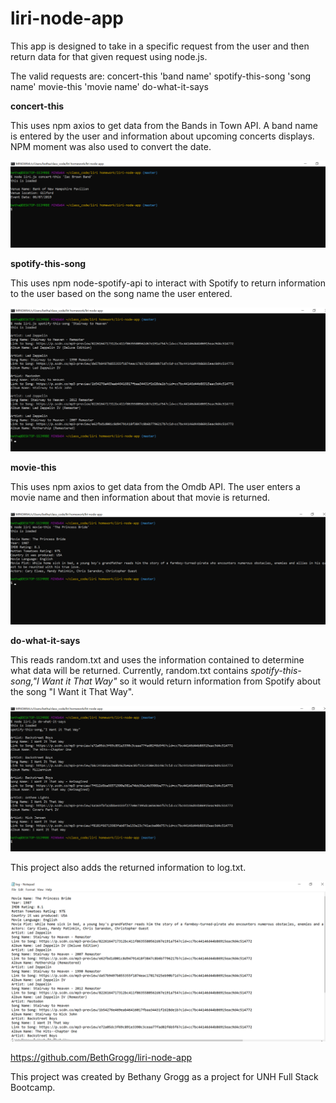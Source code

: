 # liri-node-app

This app is designed to take in a specific request from the user and then return data for that given request using node.js.

The valid requests are:
    concert-this 'band name'
    spotify-this-song 'song name'
    movie-this 'movie name'
    do-what-it-says

**concert-this**

This uses npm axios to get data from the Bands in Town API.  A band name is entered by the user and information about upcoming concerts displays. NPM moment was also used to convert the date.

![concert-this](/concert-this.png)

**spotify-this-song**

This uses npm node-spotify-api to interact with Spotify to return information to the user based on the song name the user entered.

![spotify-this-song](/spotify-this-song.png)

**movie-this**

This uses npm axios to get data from the Omdb API.  The user enters a movie name and then information about that movie is returned.

![movie-this](/movie-this.png)

**do-what-it-says**

This reads random.txt and uses the information contained to determine what data will be returned.  Currently, random.txt contains *spotify-this-song,"I Want it That Way"* so it would return information from Spotify about the song "I Want it That Way".

![do-what-it-says](/do-what-it-says.png)

This project also adds the returned information to log.txt.

![adding-to-log](/adding-to-log.png)

https://github.com/BethGrogg/liri-node-app

This project was created by Bethany Grogg as a project for UNH Full Stack Bootcamp.